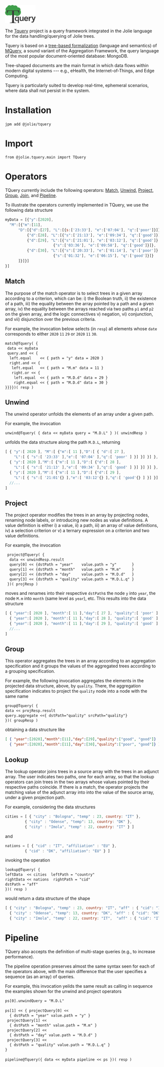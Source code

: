 <img src="https://github.com/jolie/tquery/raw/master/tquery_logo.png" width="100">

The <a href="https://github.com/jolie/tquery">Tquery</a> project is a query framework integrated in the Jolie language for the data handling/querying of Jolie trees.

Tquery is based on a [tree-based formalization](https://arxiv.org/abs/1904.11327) (language and semantics) of [MQuery](https://arxiv.org/abs/1603.09291), a sound variant of the Aggregation Framework, the query language of the most popular document-oriented database: MongoDB.

Tree-shaped documents are the main format in which data flows within modern digital systems --- e.g., eHealth, the Internet-of-Things, and Edge Computing.

Tquery is particularly suited to develop real-time, ephemeral scenarios, where data shall not persist in the system.

# Installation

`jpm add @jolie/tquery`

# Import

```jolie
from @jolie.tquery.main import TQuery
```

# Operators

TQuery currently include the following operators: [Match](#Match), [Unwind](#Unwind), [Project](#Project), [Group](#Group), [Join](#Join), and [Pipeline](#Pipeline). 

To illustrate the operators currently implemented in TQuery, we use the following data structure

```js
myData = [{"y":[2020], 
  "M":[{"m":[11], 
      "D":[{"d":[27], "L":[{s:['23:33'], "e":['07:04'], "q":['poor']}]},
          {"d":[28], "L":[{"s":['21:13'], "e":['09:34'], "q":['good']}]},
          {"d":[29], "L":[{"s":['21:01'], "e":['03:12'], "q":['good']},
                      {"s":['03:36'], "e":['09:58'], "q":['good']}]},
          {"d":[30], "L":[{"s":['20:33'], "e":['01:14'], "q":['poor']},
                      {"s":['01:32'], "e":['06:15'], "q":['good']}]}
      ]}]}]
}]
```
## Match

The purpose of the match operator is to select trees in a given array according to a criterion, which can be: i) the Boolean truth, ii) the existence of a path, iii) the equality between the array pointed by a path and a given array, iv) the equality between the arrays reached via two paths `p1` and `p2` on the given array, and the logic connectives v) negation, vi) conjunction, and vii) disjunction over the previous criteria.

For example, the invocation below selects (in `resp`) all elements whose `date` corresponds to either `2020` `11` `29` or `2020` `11` `30`.

```jolie
match@Tquery( { 
 data << myData
 query.and << { 
  left.equal    << { path = "y" data = 2020 }
  right.and << {
   left.equal   << { path = "M.m" data = 11 }
   right.or << {
    left.equal  << { path = "M.D.d" data = 29 }
    right.equal << { path = "M.D.d" data = 30 }
}}}})( resp )
```

## Unwind

The unwind operator unfolds the elements of an array under a given path.

For example, the invocation

```jolie
unwind@Tquery( { data << myData query = "M.D.L" } )( unwindResp )
```

unfolds the data structure along the path `M.D.L`, returning

```js
[ { "y":[ 2020 ], "M":[ {"m":[ 11 ],"D":[ { "d":[ 27 ],
    "L":[ { "s":[ '23:33' ],"e":[ '07:04' ],"q":[ 'poor' ] }] }] }] },
  { "y":[ 2020 ],"M":[ {"m":[ 11 ],"D":[ {"d":[ 28 ],
    "L":[ { "s":[ '21:13' ],"e":[ '09:34' ],"q":[ 'good' ] }] }] }] },
  { "y":[ 2020 ],"M":[ {"m":[ 11 ],"D":[ {"d":[ 29 ],
    "L":[ { "s":[ '21:01'{} ],"e":[ '03:12'{} ],"q":[ 'good'{} ] }] }] }] },
  //...
]
```

## Project

The project operator modifies the trees in an array by projecting nodes, renaming node labels, or introducing new nodes as value definitions. A value definition is either i) a value, ii) a path, iii) an array of value definitions, iv) a selection criterion or v) a ternary expression on a criterion and two value definitions.

For example, the invocation

```jolie
 project@Tquery( { 
  data << unwindResp.result
  query[0] << {dstPath = "year"    value.path = "y"       }
  query[1] << {dstPath = "month"   value.path = "M.m"     }
  query[2] << {dstPath = "day"     value.path = "M.D.d"   }
  query[3] << {dstPath = "quality" value.path = "M.D.L.q" }
 })( projResp )
```

moves and renames into their respective `dstPath`s the node `y` into `year`, the node `M.m` into `month` (same level as `year`), etc. This results into the data structure

```js
[ { "year":[ 2020 ], "month":[ 11 ],"day":[ 27 ], "quality":[ 'poor' ] },
  { "year":[ 2020 ], "month":[ 11 ],"day":[ 28 ], "quality":[ 'good' ] },
  { "year":[ 2020 ], "month":[ 11 ],"day":[ 29 ], "quality":[ 'good' ] },
  //...
]
```

## Group

This operator aggregates the trees in an array according to an aggregation specification and it groups the values of the aggregated trees according to a grouping specification.

For example, the following invocation aggregates the elements in the projected data structure, above, by `quality`. There, the aggregation specification indicates to project the `quality` node into a node with the same name

```jolie
group@Tquery( {
data << projResp.result
query.aggregate <<{ dstPath="quality" srcPath="quality"}
})( groupResp )
```

obtaining a data structure like

```json
[ { "year":[2020],"month":[11],"day":[29],"quality":["good", "good"]} ,
  { "year":[2020],"month":[11],"day":[30],"quality":["poor", "good"]} ]
```

## Lookup

The lookup operator joins trees in a source array with the trees in an adjunct array.
The user indicates two paths, one for each array, so that the lookup operators can join trees in the two arrays whose values pointed by their respective paths coincide. If there is a match, the operator projects the matching value of the adjunct array into into the value of the source array, under a given projection path.

For example, considering the data structures
```js
cities = [ { "city" : "Bologna", "temp" : 23, country: "IT" }, 
         { "city" : "Odense", "temp": 13, country: "DK" }, 
         { "city" : "Imola", "temp" : 22, country: "IT" } ]
```
and
```js
nations = [ { "cid" : "IT", "affiliation" : "EU" }, 
         { "cid" : "DK", "affiliation": "EU" } ]
```

invoking the operation

```jolie
lookup@Tquery( {
leftData  << cities  leftPath = "country"
rightData << nations  rightPath = "cid"
dstPath = "aff"
})( resp )
```

would return a data structure of the shape

```js
[ { "city" : "Bologna", "temp" : 23, country: "IT", "aff" : { "cid": "IT", "affiliation" : "EU" } }, 
  { "city" : "Odense", "temp": 13, country: "DK", "aff" : { "cid": "DK", "affiliation" : "EU" } }, 
  { "city" : "Imola", "temp" : 22, country: "IT",  "aff" : { "cid": "IT", "affiliation" : "EU" } } ]
```

# Pipeline

TQuery also accepts the definition of multi-stage queries (e.g., to increase performance).

The pipeline operation preserves almost the same syntax seen for each of the operators above, with the main difference that the user specifies a sequence (as an array) of queries.

For example, this invocation yeilds the same result as calling in sequence the examples shown for the unwind and project operators

```jolie
ps[0].unwindQuery = "M.D.L"

ps[1] << { projectQuery[0] << 
  { dstPath = "year" value.path = "y" }
 projectQuery[1] << 
  { dstPath = "month" value.path = "M.m" }
 projectQuery[2] << 
  { dstPath = "day" value.path = "M.D.d" }
 projectQuery[3] << 
  { dstPath = "quality" value.path = "M.D.L.q" }
}

pipeline@Tquery({ data << myData pipeline << ps })( resp )
```
